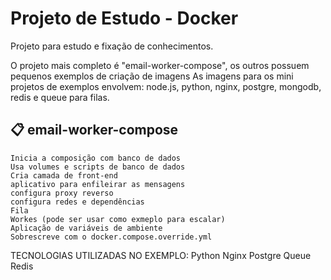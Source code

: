 # Projeto de Estudo - Docker

Projeto para estudo e fixação de conhecimentos.

O projeto mais completo é "email-worker-compose", os outros possuem pequenos exemplos de criação de imagens
As imagens para os mini projetos de exemplos envolvem: node.js, python, nginx, postgre, mongodb, redis e queue para filas.

## 📋 email-worker-compose

```
Inicia a composição com banco de dados
Usa volumes e scripts de banco de dados
Cria camada de front-end
aplicativo para enfileirar as mensagens
configura proxy reverso
configura redes e dependências
Fila 
Workes (pode ser usar como exmeplo para escalar)
Aplicação de variáveis de ambiente
Sobrescreve com o docker.compose.override.yml

```
TECNOLOGIAS UTILIZADAS NO EXEMPLO:
Python
Nginx
Postgre
Queue
Redis